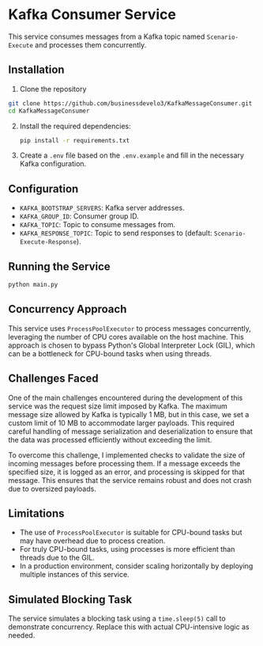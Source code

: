 # Kafka Consumer Service

This service consumes messages from a Kafka topic named `Scenario-Execute` and processes them concurrently.

## Installation

1. Clone the repository

```bash
git clone https://github.com/businessdevelo3/KafkaMessageConsumer.git
cd KafkaMessageConsumer
```

2. Install the required dependencies:

   ```bash
   pip install -r requirements.txt
   ```

3. Create a `.env` file based on the `.env.example` and fill in the necessary Kafka configuration.

## Configuration

- `KAFKA_BOOTSTRAP_SERVERS`: Kafka server addresses.
- `KAFKA_GROUP_ID`: Consumer group ID.
- `KAFKA_TOPIC`: Topic to consume messages from.
- `KAFKA_RESPONSE_TOPIC`: Topic to send responses to (default: `Scenario-Execute-Response`).

## Running the Service

```bash
python main.py
```

## Concurrency Approach

This service uses `ProcessPoolExecutor` to process messages concurrently, leveraging the number of CPU cores available on the host machine. This approach is chosen to bypass Python's Global Interpreter Lock (GIL), which can be a bottleneck for CPU-bound tasks when using threads.

## Challenges Faced

One of the main challenges encountered during the development of this service was the request size limit imposed by Kafka. The maximum message size allowed by Kafka is typically 1 MB, but in this case, we set a custom limit of 10 MB to accommodate larger payloads. This required careful handling of message serialization and deserialization to ensure that the data was processed efficiently without exceeding the limit.

To overcome this challenge, I implemented checks to validate the size of incoming messages before processing them. If a message exceeds the specified size, it is logged as an error, and processing is skipped for that message. This ensures that the service remains robust and does not crash due to oversized payloads.

## Limitations

- The use of `ProcessPoolExecutor` is suitable for CPU-bound tasks but may have overhead due to process creation.
- For truly CPU-bound tasks, using processes is more efficient than threads due to the GIL.
- In a production environment, consider scaling horizontally by deploying multiple instances of this service.

## Simulated Blocking Task

The service simulates a blocking task using a `time.sleep(5)` call to demonstrate concurrency. Replace this with actual CPU-intensive logic as needed.
